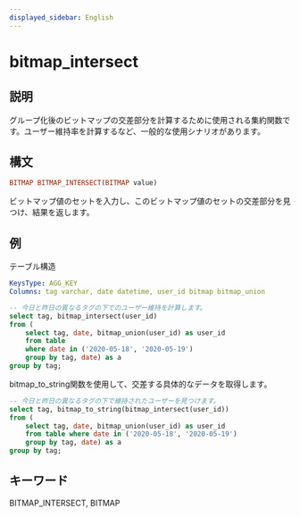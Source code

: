 ```yaml
---
displayed_sidebar: English
---
```


# bitmap_intersect

## 説明

グループ化後のビットマップの交差部分を計算するために使用される集約関数です。ユーザー維持率を計算するなど、一般的な使用シナリオがあります。

## 構文

```Haskell
BITMAP BITMAP_INTERSECT(BITMAP value)
```

ビットマップ値のセットを入力し、このビットマップ値のセットの交差部分を見つけ、結果を返します。

## 例

テーブル構造

```yml
KeysType: AGG_KEY
Columns: tag varchar, date datetime, user_id bitmap bitmap_union
```

```SQL
-- 今日と昨日の異なるタグの下でのユーザー維持を計算します。
select tag, bitmap_intersect(user_id)
from (
    select tag, date, bitmap_union(user_id) as user_id
    from table
    where date in ('2020-05-18', '2020-05-19')
    group by tag, date) as a
group by tag;
```

bitmap_to_string関数を使用して、交差する具体的なデータを取得します。

```SQL
-- 今日と昨日の異なるタグの下で維持されたユーザーを見つけます。
select tag, bitmap_to_string(bitmap_intersect(user_id))
from (
    select tag, date, bitmap_union(user_id) as user_id
    from table where date in ('2020-05-18', '2020-05-19')
    group by tag, date) as a
group by tag;
```

## キーワード

BITMAP_INTERSECT, BITMAP
